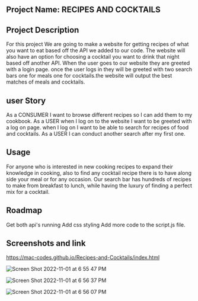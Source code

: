 ##  Project Name: RECIPES AND COCKTAILS

## Project Description

  For this project We are going to make a website for getting recipes of what you want to eat based off the API we added to our code. The website will also have an option for choosing a cocktail you want to drink that night based off another API. When the user goes to our website they are greeted with a login page. once the user logs in they will be greeted with two search bars one for meals one for cocktails.the website will output the best matches of meals and cocktails. 

## user Story

As a CONSUMER I want to browse different recipes so I can add them to my cookbook.
As a USER when I log on to the website I want to be greeted with a log on page.
when I log on I want to be able to search for recipes of food and cocktails.
As a USER I can conduct another search after my first one. 



## Usage 
 For anyone who is interested in new cooking recipes to expand their knowledge in cooking, also to find any cocktail recipe there is to have along side your meal or for any occasion. Our search bar has hundreds of recipes to make from breakfast to lunch, while having the luxury of finding a perfect mix for a cocktail.
 


## Roadmap

Get both api's running
 Add css styling
 Add more code to the script.js file.



## Screenshots and link

https://mac-codes.github.io/Recipes-and-Cocktails/index.html

![Screen Shot 2022-11-01 at 6 55 47 PM](https://user-images.githubusercontent.com/102085405/199363769-e2744e6b-ba0f-4f6c-aa40-ee7b89bde153.png)

![Screen Shot 2022-11-01 at 6 56 37 PM](https://user-images.githubusercontent.com/102085405/199363782-8a3a451e-6f40-4357-a405-ac2f17f7fa34.png)

![Screen Shot 2022-11-01 at 6 56 07 PM](https://user-images.githubusercontent.com/102085405/199363798-f2bf13f7-1794-4021-a84c-81e0215e4a34.png)
